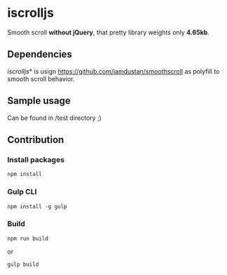 # iscrolljs
Smooth scroll **without jQuery**, that pretty library weights only **4.65kb**.
## Dependencies
*iscrolljs** is usign https://github.com/iamdustan/smoothscroll as polyfill to smooth scroll behavior.


## Sample usage
Can be found in /test directory ;)

## Contribution
### Install packages
```
npm install
```
### Gulp CLI
```
npm install -g gulp
```
### Build
```
npm run build
```
or
```
gulp build
```